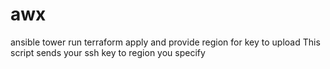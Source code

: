 # awx
ansible tower
run terraform apply and provide region for key to upload
This script sends your ssh key to region you specify